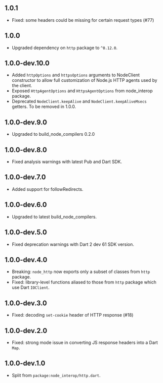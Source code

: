 ## 1.0.1

- Fixed: some headers could be missing for certain request types (#77)

## 1.0.0

- Upgraded dependency on `http` package to `^0.12.0`.

## 1.0.0-dev.10.0

- Added `httpOptions` and `httpsOptions` arguments to NodeClient constructor to allow full
  customization of Node.js HTTP agents used by the client.
- Exposed `HttpAgentOptions` and `HttpsAgentOptions` from node_interop package.
- Deprecated `NodeClient.keepAlive` and `NodeClient.keepAliveMsecs` getters. To be removed in 1.0.0.

## 1.0.0-dev.9.0

- Upgraded to build_node_compilers 0.2.0

## 1.0.0-dev.8.0

- Fixed analysis warnings with latest Pub and Dart SDK.

## 1.0.0-dev.7.0

- Added support for followRedirects.

## 1.0.0-dev.6.0

- Upgraded to latest build_node_compilers.

## 1.0.0-dev.5.0

- Fixed deprecation warnings with Dart 2 dev 61 SDK version.

## 1.0.0-dev.4.0

- Breaking: `node_http` now exports only a subset of classes from `http`
    package.
- Fixed: library-level functions aliased to those from `http` package
    which use Dart `IOClient`.

## 1.0.0-dev.3.0

- Fixed: decoding `set-cookie` header of HTTP response (#18)

## 1.0.0-dev.2.0

- Fixed: strong mode issue in converting JS response headers into a Dart `Map`.

## 1.0.0-dev.1.0

- Split from `package:node_interop/http.dart`.
